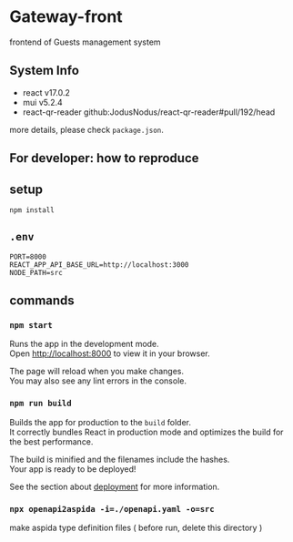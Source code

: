 # Gateway-front

frontend of Guests management system

## System Info

- react v17.0.2
- mui v5.2.4
- react-qr-reader github:JodusNodus/react-qr-reader#pull/192/head

more details, please check `package.json`.

## For developer: how to reproduce

## setup

```
npm install
```

## `.env`

```
PORT=8000
REACT_APP_API_BASE_URL=http://localhost:3000
NODE_PATH=src
```

## commands

### `npm start`

Runs the app in the development mode.\
Open [http://localhost:8000](http://localhost:8000) to view it in your browser.

The page will reload when you make changes.\
You may also see any lint errors in the console.

### `npm run build`

Builds the app for production to the `build` folder.\
It correctly bundles React in production mode and optimizes the build for the best performance.

The build is minified and the filenames include the hashes.\
Your app is ready to be deployed!

See the section about [deployment](https://facebook.github.io/create-react-app/docs/deployment) for more information.

### `npx openapi2aspida -i=./openapi.yaml -o=src`

make aspida type definition files ( before run, delete this directory )